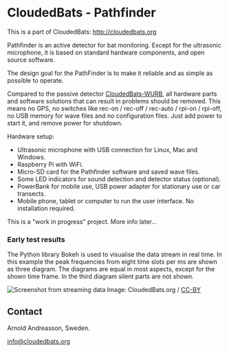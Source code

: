 # CloudedBats - Pathfinder

This is a part of CloudedBats: http://cloudedbats.org

Pathfinder is an active detector for bat monitoring. Except for the ultrasonic microphone, it is based on standard hardware components, and open source software.

The design goal for the PathFinder is to make it reliable and as simple as possible to operate. 

Compared to the passive detector [CloudedBats-WURB](https://github.com/cloudedbats/cloudedbats_wurb), all hardware parts and software solutions that can result in problems should be removed. This means no GPS, no switches like rec-on / rec-off / rec-auto / rpi-on / rpi-off, no USB memory for wave files and no configuration files. Just add power to start it, and remove power for shutdown. 

Hardware setup:
- Ultrasonic microphone with USB connection for Linux, Mac and Windows.
- Raspberry Pi with WiFi.
- Micro-SD card for the Pathfinder software and saved wave files. 
- Some LED indicators for sound detection and detector status (optional).
- PowerBank for mobile use, USB power adapter for stationary use or car transects. 
- Mobile phone, tablet or computer to run the user interface. No installation required.

This is a "work in progress" project. More info later...

### Early test results

The Python library Bokeh is used to visualise the data stream in real time. 
In this example the peak frequencies from eight time slots per ms are shown as three diagram. 
The diagrams are equal in most aspects, except for the shown time frame. 
In the third diagram silent parts are not shown.

![Screenshot from streaming data](doc/Pathfinder_2018-09-21.jpg?raw=true "Pathfinder - Screenshot from streaming data.")
Image: CloudedBats.org / [CC-BY](https://creativecommons.org/licenses/by/3.0/)


## Contact

Arnold Andreasson, Sweden.

info@cloudedbats.org
